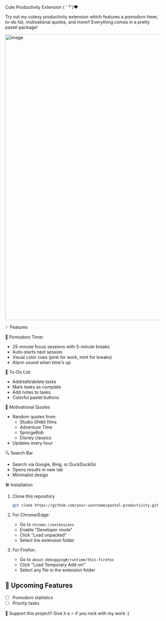 
Cute Productivity Extension
( ˘ ³˘)♥︎

Try out my cutesy productivity extension which features a pomodoro timer, to-do list, motivational quotes, and more!! Everything comes in a pretty pastel package!

<img width="923" alt="image" src="https://github.com/user-attachments/assets/1b083cf2-4575-4f9f-9ca2-05a83337b17a" />


✨ Features

🍅 Pomodoro Timer
- 25-minute focus sessions with 5-minute breaks
- Auto-starts next session
- Visual color cues (pink for work, mint for breaks)
- Alarm sound when time's up

📝 To-Do List
- Add/edit/delete tasks
- Mark tasks as complete
- Add notes to tasks
- Colorful pastel buttons

🌟 Motivational Quotes
- Random quotes from:
  - Studio Ghibli films
  - Adventure Time
  - SpongeBob
  - Disney classics
- Updates every hour

🔍 Search Bar
- Search via Google, Bing, or DuckDuckGo
- Opens results in new tab
- Minimalist design

🛠️ Installation

1. Clone this repository
   ```bash
   git clone https://github.com/your-username/pastel-productivity.git
   ```
2. For Chrome/Edge:
   - Go to `chrome://extensions`
   - Enable "Developer mode"
   - Click "Load unpacked"
   - Select the extension folder

3. For Firefox:
   - Go to `about:debugging#/runtime/this-firefox`
   - Click "Load Temporary Add-on"
   - Select any file in the extension folder


## 🌱 Upcoming Features
- [ ] Pomodoro statistics
- [ ] Priority tasks

💖 Support this project!! Give it a ⭐ if you rock with my work :)

